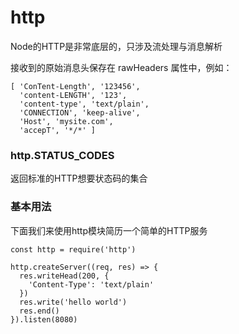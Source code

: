 # http

Node的HTTP是非常底层的，只涉及流处理与消息解析

接收到的原始消息头保存在 rawHeaders 属性中，例如：

```
[ 'ConTent-Length', '123456',
  'content-LENGTH', '123',
  'content-type', 'text/plain',
  'CONNECTION', 'keep-alive',
  'Host', 'mysite.com',
  'accepT', '*/*' ]
```

### http.STATUS_CODES
返回标准的HTTP想要状态码的集合

### 基本用法
下面我们来使用http模块简历一个简单的HTTP服务

```
const http = require('http')

http.createServer((req, res) => {
  res.writeHead(200, {
    'Content-Type': 'text/plain'
  })
  res.write('hello world')
  res.end()
}).listen(8080)
```